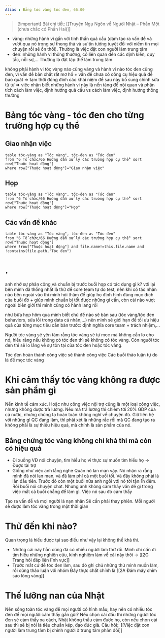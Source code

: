 ```yaml
---
Alias : Bảng tóc vàng tóc đen, 66.00
---
```


> [!important] Bài chi tiết: [[Truyện Ngụ Ngôn về Người Nhật – Phần Một (chưa chắc có Phần Hai)]]

- vàng: những hành vi gần với tinh thần quả cầu (dám tạo ra vấn đề và vượt qua nó trong sự thong thả và sự tin tưởng tuyệt đối với niềm tin mọi chuyện rồi sẽ ổn thôi). Thường là việc đặt con người làm trung tâm
- đen: những hành vi thông thường, có liên quan đến các định kiến, quy tắc, nỗi sợ,... Thường là đặt tập thể làm trung tâm

không phải hành vi tóc vàng nào cũng vàng và hành vi nào tóc đen cũng đen, vì vấn đề bản chất rất mơ hồ + vấn đề chưa có công cụ hiệu quả để bao quát
=> tạm thời đóng đinh các khái niệm để sau này bổ sung chỉnh sửa từ từ
=> việc nhận biết những hành vi này là nền tảng để nội quan và phân tích cách làm việc, định hướng quả cầu vs cách làm việc, định hướng thông thường
# Bảng tóc vàng - tóc đen cho từng trường hợp cụ thể
## Giao nhận việc
```dataview
table tóc-vàng as "Tóc vàng", tóc-đen as "Tóc đen"
from "6 Tổ chức/66 Hướng dẫn xử lý các trường hợp cụ thể" sort row["Thuộc hoạt động"]
where row["Thuộc hoạt động"]="Giao nhận việc" 
```
## Họp
```dataview
table tóc-vàng as "Tóc vàng", tóc-đen as "Tóc đen"
from "6 Tổ chức/66 Hướng dẫn xử lý các trường hợp cụ thể" sort row["Thuộc hoạt động"]
where row["Thuộc hoạt động"]="Họp" 
```
## Các vấn đề khác
```dataview
table tóc-vàng as "Tóc vàng", tóc-đen as "Tóc đen"
from "6 Tổ chức/66 Hướng dẫn xử lý các trường hợp cụ thể" sort row["Thuộc hoạt động"]
where !row["Thuộc hoạt động"] and file.name!=this.file.name and !contains(file.path,"Tóc đen")
```

# .
anh nhớ sự phân công và chuẩn bị trước buổi họp có tác dụng gì k? với lại bên mình đã thống nhất là thử để core team tự do test, nên khi có tác nhân nào bên ngoài vào thì mình hỏi thăm để giúp họ định hình đúng mục đích của buổi đó + giúp mình chuẩn bị tốt được những gì cần, còn cái nào vượt ngoài biên giới thì mình cũng có hành lang rồi

như bữa họp hôm qua mình biết chủ đề nào sẽ bàn sau (tóc vàng/tóc đen behaviors, sửa lỗi trong data cá nhân,...) nên mình sẽ giới hạn để tối ưu hiệu quả của từng mục tiêu cần bàn trước: định nghĩa core team + trách nhiệm,...


Người tóc vàng sẽ yên tâm rằng tóc vàng sẽ tự mọc mà không cần lo cho nó, hiểu rằng nếu không có tóc đen thì sẽ không có tóc vàng. Còn người tóc đen thì sẽ lo lắng về sự tồn tại của tóc đen hoặc tóc vàng.

Tóc đen hoàn thành công việc sẽ thành công việc
Các buổi thảo luận tự do là để mọc tóc vàng
# Khi cảm thấy tóc vàng không ra được sản phẩm gì 
Nền kinh tế cảm xúc. Hoặc như công việc nội trợ cũng là một loại công việc, nhưng không được trả lương. Nếu mà trả lương thì chiếm tới 20% GDP của cả nước, nhưng chúng ta hoàn toàn không nghĩ về chuyện đó. Giờ liên hệ với những gì QC đang làm, thì phải xét là những rắc rối mà QC đang tạo ra không phải là sự thiếu hiệu quả, mà chính là sản phẩm của nó.

## Bằng chứng tóc vàng không chỉ khả thi mà còn có hiệu quả
- Đi xuống VĐ nói chuyện, tìm hiểu họ vì thực sự muốn tìm hiểu họ → Được tài trợ
- Giống như việc anh lắng nghe Quân nó lan man vậy. Nó nhận ra rằng mình đã nói lan man, và đã làm phí cả một buổi tối. Và đây không phải là lần đầu tiên. Trước đó còn một buổi nữa anh ngồi với nó tới tận 1h đêm. Rồi buổi nói chuyện chat. Nhưng anh không cảm thấy vấn đề gì trong việc mất cả buổi chẳng để làm gì. Việc nó sau đó cảm thấy 

Tạo ra vấn đề và mọi người là nạn nhân
Sẽ cần phải thay phiên. Mỗi người sẽ được làm tóc vàng trong một thời gian

# Thử đến khi nào?
Quan trọng là hiểu được tại sao điều như vậy lại không thể khả thi. 
- Những cái này hẳn cũng đã có nhiều người làm thử rồi. Mình chỉ cần đi tìm hiểu những nghiên cứu, kinh nghiệm làm về cái này thôi → [[2G Trang hỏi đáp liên lĩnh vực]]
- Trước mắt cứ để tóc đen làm, sau đó ghi chú những thứ mình muốn làm, rồi cùng thảo luận với nhóm
Đây thực chất chính là [[2A Đám mây chim sáo lông vàng]]
# Thế lưỡng nan của Nhật
Nên sống toàn tóc vàng để mọi người có hình mẫu, hay nên có nhiều tóc đen để mọi người cảm thấy gần gũi? Nếu chọn cái đầu thì những người tóc đen sẽ cảm thấy xa cách, Nhật không thấu cảm được họ, còn nếu chọn cái sau thì sẽ bị nói là tiêu chuẩn kép, đạo đức giả.
Câu hỏi:: [[Việc đặt con người làm trung tâm bị chính người ở trung tâm phản đối]]